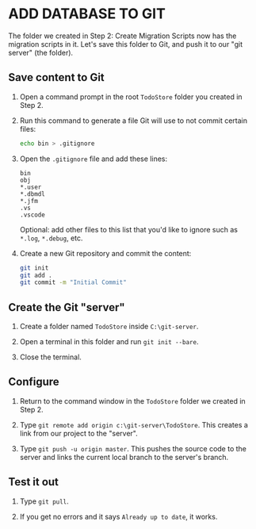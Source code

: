 ADD DATABASE TO GIT
===================

The folder we created in Step 2: Create Migration Scripts now has the migration scripts in it.  Let's save this folder to Git, and push it to our "git server" (the folder).


Save content to Git
-------------------

1. Open a command prompt in the root `TodoStore` folder you created in Step 2.

2. Run this command to generate a file Git will use to not commit certain files:

   ```bash
   echo bin > .gitignore
   ```

5. Open the `.gitignore` file and add these lines:

   ```text
   bin 
   obj
   *.user
   *.dbmdl
   *.jfm
   .vs
   .vscode
   ```

   Optional: add other files to this list that you'd like to ignore such as `*.log`, `*.debug`, etc.

6. Create a new Git repository and commit the content:

   ```bash
   git init
   git add .
   git commit -m "Initial Commit"
   ```


Create the Git "server"
-----------------------

1. Create a folder named `TodoStore` inside `C:\git-server`.

2. Open a terminal in this folder and run `git init --bare`.

3. Close the terminal.


Configure
---------

1. Return to the command window in the `TodoStore` folder we created in Step 2.

2. Type `git remote add origin c:\git-server\TodoStore`.  This creates a link from our project to the "server".

3. Type `git push -u origin master`.  This pushes the source code to the server and links the current local branch to the server's branch.


Test it out
-----------

1. Type `git pull`.

2. If you get no errors and it says `Already up to date`, it works.
